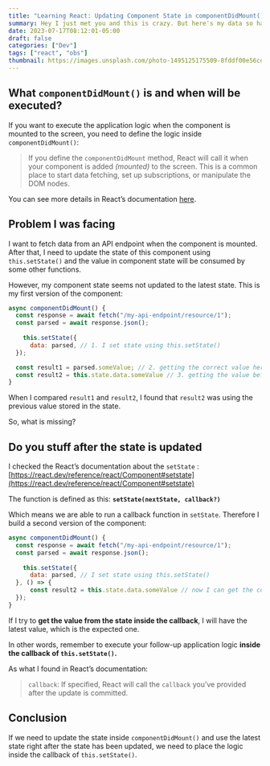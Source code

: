 ```yaml
---
title: "Learning React: Updating Component State in componentDidMount()"
summary: Hey I just met you and this is crazy. But here's my data so have a callback, maybe.
date: 2023-07-17T08:12:01-05:00
draft: false
categories: ["Dev"]
tags: ["react", "obs"]
thumbnail: https://images.unsplash.com/photo-1495125175509-8fddf00e56cd?ixlib=rb-4.0.3&ixid=M3wxMjA3fDB8MHxwaG90by1wYWdlfHx8fGVufDB8fHx8fA%3D%3D&auto=format&fit=crop&w=1000&q=60
---
```


## What `componentDidMount()` is and when will be executed?

If you want to execute the application logic when the component is mounted to the screen, you need to define the logic inside `componentDidMount()`:

> If you define the `componentDidMount` method, React will call it when your component is added *(mounted)* to the screen. This is a common place to start data fetching, set up subscriptions, or manipulate the DOM nodes.
> 

You can see more details in React’s documentation [here](https://react.dev/reference/react/Component#componentdidmount).

## Problem I was facing

I want to fetch data from an API endpoint when the component is mounted. After that, I need to update the state of this component using `this.setState()` and the value in component state will be consumed by some other functions.

However, my component state seems not updated to the latest state. This is my first version of the component:

```jsx
async componentDidMount() {
  const response = await fetch("/my-api-endpoint/resource/1");
  const parsed = await response.json();
  
	this.setState({
      data: parsed, // 1. I set state using this.setState()
  });

  const result1 = parsed.someValue; // 2. getting the correct value here
  const result2 = this.state.data.someValue // 3. getting the value before setState()
}
```

When I compared `result1` and `result2`, I found that `result2` was using the previous value stored in the state.

So, what is missing?

## Do you stuff after the state is updated

I checked the React’s documentation about the `setState` : [https://react.dev/reference/react/Component#setstate](https://react.dev/reference/react/Component#setstate)

The function is defined as this: **`setState(nextState, callback?)`**

Which means we are able to run a callback function in `setState`. Therefore I build a second version of the component:

```jsx
async componentDidMount() {
  const response = await fetch("/my-api-endpoint/resource/1");
  const parsed = await response.json();
  
	this.setState({
      data: parsed, // I set state using this.setState()
  }, () => { 
      const result2 = this.state.data.someValue // now I can get the correct value!
  });
}
```

If I try to **get the value from the state inside the callback**, I will have the latest value, which is the expected one.

In other words, remember to execute your follow-up application logic **inside the callback of `this.setState()`.**

As what I found in React’s documentation:

> `callback`: If specified, React will call the `callback` you’ve provided after the update is committed.
> 

## Conclusion

If we need to update the state inside `componentDidMount()` and use the latest state right after the state has been updated, we need to place the logic inside the callback of `this.setState()`.